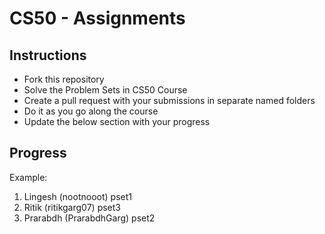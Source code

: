 # CS50 - Assignments

## Instructions

- Fork this repository
- Solve the Problem Sets in CS50 Course
- Create a pull request with your submissions in separate named folders
- Do it as you go along the course
- Update the below section with your progress

## Progress

Example:

1. Lingesh (nootnooot) pset1
2. Ritik (ritikgarg07) pset3
3. Prarabdh (PrarabdhGarg) pset2
